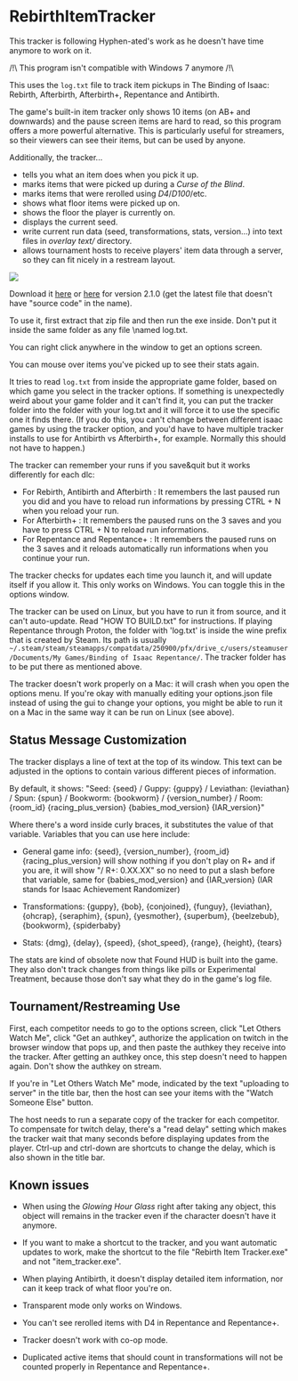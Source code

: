# RebirthItemTracker

This tracker is following Hyphen-ated's work as he doesn't have time anymore to work on it.

/!\ This program isn't compatible with Windows 7 anymore /!\

This uses the `log.txt` file to track item pickups in The Binding of Isaac: Rebirth, Afterbirth, Afterbirth+, Repentance and Antibirth.

The game's built-in item tracker only shows 10 items (on AB+ and downwards) and the pause screen items are hard to read, so this program offers
a more powerful alternative. This is particularly useful for streamers, so their viewers can see their items, but can
be used by anyone.

Additionally, the tracker...

- tells you what an item does when you pick it up.
- marks items that were picked up during a _Curse of the Blind_.
- marks items that were rerolled using _D4_/_D100_/etc.
- shows what floor items were picked up on.
- shows the floor the player is currently on.
- displays the current seed.
- write current run data (seed, transformations, stats, version...) into text files in _overlay text/_ directory.
- allows tournament hosts to receive players' item data through a server, so they can fit nicely in a restream layout.

![](https://i.imgur.com/6kXiYpj.png)

Download it [here](https://github.com/rchardon/RebirthItemTracker/releases) or [here](https://github.com/Hyphen-ated/RebirthItemTracker/releases) for version 2.1.0
(get the latest file that doesn't have "source code" in the name).

To use it, first extract that zip file and then run the exe inside. Don't put it inside the same folder as any file
\named log.txt.

You can right click anywhere in the window to get an options screen.

You can mouse over items you've picked up to see their stats again.

It tries to read `log.txt` from inside the appropriate game folder, based on which game you select in the tracker options.
If something is unexpectedly weird about your game folder and it can't find it, you can put the tracker folder into the
folder with your log.txt and it will force it to use the specific one it finds there. (If you do this, you can't change
between different isaac games by using the tracker option, and you'd have to have multiple tracker installs to use for
Antibirth vs Afterbirth+, for example. Normally this should not have to happen.)

The tracker can remember your runs if you save&quit but it works differently for each dlc:

- For Rebirth, Antibirth and Afterbirth : It remembers the last paused run you did and you have to reload run informations
  by pressing CTRL + N when you reload your run.
- For Afterbirth+ : It remembers the paused runs on the 3 saves and you have to press CTRL + N to reload run informations.
- For Repentance and Repentance+ : It remembers the paused runs on the 3 saves and it reloads automatically run informations when you continue
  your run.

The tracker checks for updates each time you launch it, and will update itself if you allow it. This only works on Windows.
You can toggle this in the options window.

The tracker can be used on Linux, but you have to run it from source, and it can't auto-update.
Read "HOW TO BUILD.txt" for instructions.
If playing Repentance through Proton, the folder with 'log.txt' is inside the wine prefix that is created by Steam.
Its path is usually
` ~/.steam/steam/steamapps/compatdata/250900/pfx/drive_c/users/steamuser/Documents/My Games/Binding of Isaac Repentance/`.
The tracker folder has to be put there as mentioned above.

The tracker doesn't work properly on a Mac: it will crash when you open the options menu. If you're okay with manually
editing your options.json file instead of using the gui to change your options, you might be able to run it on a Mac in
the same way it can be run on Linux (see above).

## Status Message Customization

The tracker displays a line of text at the top of its window. This text can be adjusted in the options to contain various
different pieces of information.

By default, it shows:
"Seed: {seed} / Guppy: {guppy} / Leviathan: {leviathan} / Spun: {spun} / Bookworm: {bookworm} / {version_number} / Room: {room_id} {racing_plus_version} {babies_mod_version} {IAR_version}"

Where there's a word inside curly braces, it substitutes the value of that variable.
Variables that you can use here include:

- General game info: {seed}, {version_number}, {room_id}
  {racing_plus_version} will show nothing if you don't play on R+ and if you are, it will show "/ R+: 0.XX.XX" so no need to put a slash
  before that variable, same for {babies_mod_version} and {IAR_version} (IAR stands for Isaac Achievement Randomizer)

- Transformations: {guppy}, {bob}, {conjoined}, {funguy}, {leviathan}, {ohcrap}, {seraphim}, {spun}, {yesmother}, {superbum}, {beelzebub}, {bookworm}, {spiderbaby}

- Stats: {dmg}, {delay}, {speed}, {shot_speed}, {range}, {height}, {tears}

The stats are kind of obsolete now that Found HUD is built into the game. They also don't track changes from things like
pills or Experimental Treatment, because those don't say what they do in the game's log file.

## Tournament/Restreaming Use

First, each competitor needs to go to the options screen, click "Let Others Watch Me", click "Get an authkey", authorize
the application on twitch in the browser window that pops up, and then paste the authkey they receive into the tracker.
After getting an authkey once, this step doesn't need to happen again. Don't show the authkey on stream.

If you're in "Let Others Watch Me" mode, indicated by the text "uploading to server" in the title bar, then the host can
see your items with the "Watch Someone Else" button.

The host needs to run a separate copy of the tracker for each competitor. To compensate for twitch delay, there's a
"read delay" setting which makes the tracker wait that many seconds before displaying updates from the player.
Ctrl-up and ctrl-down are shortcuts to change the delay, which is also shown in the title bar.

## Known issues

- When using the _Glowing Hour Glass_ right after taking any object, this object will remains in the tracker even if the
  character doesn't have it anymore.

- If you want to make a shortcut to the tracker, and you want automatic updates to work, make the shortcut to the file
  "Rebirth Item Tracker.exe" and not "item_tracker.exe".

- When playing Antibirth, it doesn't display detailed item information, nor can it keep track of what floor you're on.

- Transparent mode only works on Windows.

- You can't see rerolled items with D4 in Repentance and Repentance+.

- Tracker doesn't work with co-op mode.

- Duplicated active items that should count in transformations will not be counted properly in Repentance and Repentance+.
